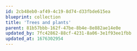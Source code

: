 ```yaml
---
id: 2cb48eb0-af49-4c19-8d74-d33fbde615ea
blueprint: collection
title: 'Trees and plants'
parent: 81b57bbb-162f-47be-8b4e-8e882ae14e0e
updated_by: 7fc42862-88cf-4231-8a06-3e1f93ee1fbb
updated_at: 1676302954
---
```

